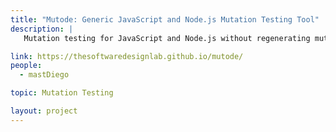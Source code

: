 ```yaml
---
title: "Mutode: Generic JavaScript and Node.js Mutation Testing Tool"
description: |
   Mutation testing for JavaScript and Node.js without regenerating mutated AST, allowing its use with any testing framework though the npm test command

link: https://thesoftwaredesignlab.github.io/mutode/
people:
  - mastDiego

topic: Mutation Testing

layout: project
---
```

